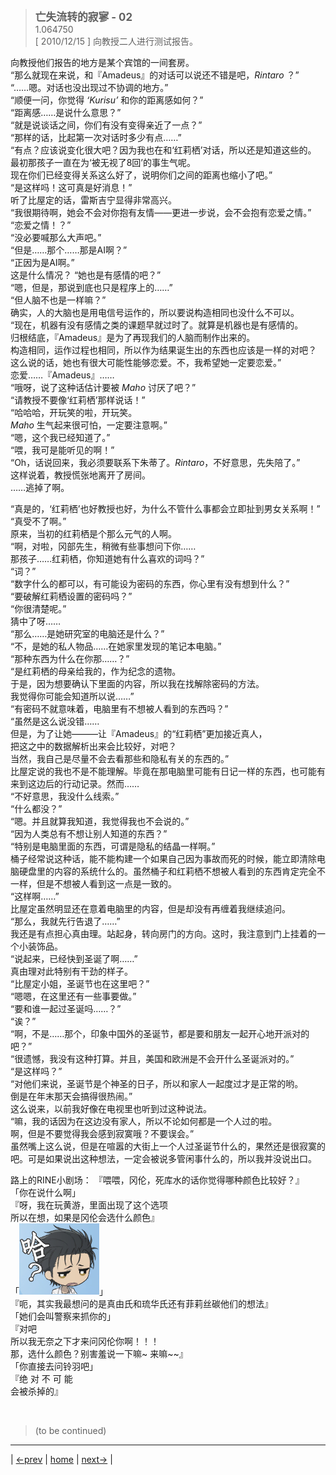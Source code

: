 > <big> **亡失流转的寂寥 - 02** </big>  
> 1.064750  
> [ 2010/12/15 ] 向教授二人进行测试报告。  

向教授他们报告的地方是某个宾馆的一间套房。  
“那么就现在来说，和『Amadeus』的对话可以说还不错是吧，*Rintaro* ？”  
“……嗯。对话也没出现过不协调的地方。”  
“顺便一问，你觉得 *‘Kurisu’* 和你的距离感如何？”  
“距离感……是说什么意思？”  
“就是说谈话之间，你们有没有变得亲近了一点？”  
“那样的话，比起第一次对话时多少有点……”  
“有点？应该说变化很大吧？因为我也在和‘红莉栖’对话，所以还是知道这些的。  
 最初那孩子一直在为‘被无视了8回’的事生气呢。  
 现在你们已经变得关系这么好了，说明你们之间的距离也缩小了吧。”  
“是这样吗！这可真是好消息！”  
听了比屋定的话，雷斯吉宁显得非常高兴。  
“我很期待啊，她会不会对你抱有友情——更进一步说，会不会抱有恋爱之情。”
“恋爱之情！？”  
“没必要喊那么大声吧。”  
“但是……那个……那是AI啊？”  
“正因为是AI啊。”  
这是什么情况？
“她也是有感情的吧？”  
“嗯，但是，那说到底也只是程序上的……”  
“但人脑不也是一样嘛？”  
确实，人的大脑也是用电信号运作的，所以要说构造相同也没什么不可以。  
“现在，机器有没有感情之类的课题早就过时了。就算是机器也是有感情的。  
 归根结底，『Amadeus』是为了再现我们的人脑而制作出来的。  
 构造相同，运作过程也相同，所以作为结果诞生出的东西也应该是一样的对吧？  
 这么说的话，她也有很大可能性能够恋爱。不，我希望她一定要恋爱。”  
恋爱……『Amadeus』……  
“哦呀，说了这种话估计要被 *Maho* 讨厌了吧？”  
“请教授不要像‘红莉栖’那样说话！”  
“哈哈哈，开玩笑的啦，开玩笑。  
 *Maho* 生气起来很可怕，一定要注意啊。”  
“嗯，这个我已经知道了。”  
“喂，我可是能听见的啊！”  
“Oh，话说回来，我必须要联系下朱蒂了。*Rintaro*，不好意思，先失陪了。”  
这样说着，教授慌张地离开了房间。  
……逃掉了啊。  

“真是的，‘红莉栖’也好教授也好，为什么不管什么事都会立即扯到男女关系啊！”  
“真受不了啊。”  
原来，当初的红莉栖是个那么元气的人啊。  
“啊，对啦，冈部先生，稍微有些事想问下你……  
 那孩子……红莉栖，你知道她有什么喜欢的词吗？”  
“词？”  
“数字什么的都可以，有可能设为密码的东西，你心里有没有想到什么？”  
“要破解红莉栖设置的密码吗？”  
“你很清楚呢。”  
猜中了呀……  
“那么……是她研究室的电脑还是什么？”  
“不，是她的私人物品……在她家里发现的笔记本电脑。”  
“那种东西为什么在你那……？”  
“是红莉栖的母亲给我的，作为纪念的遗物。  
 于是，因为想要确认下里面的内容，所以我在找解除密码的方法。  
 我觉得你可能会知道所以说……”  
“有密码不就意味着，电脑里有不想被人看到的东西吗？”  
“虽然是这么说没错……  
 但是，为了让她———让『Amadeus』的“红莉栖”更加接近真人，  
 把这之中的数据解析出来会比较好，对吧？  
 当然，我自己是尽量不会去看那些和隐私有关的东西的。”  
比屋定说的我也不是不能理解。毕竟在那电脑里可能有日记一样的东西，也可能有来到这边后的行动记录。然而……  
“不好意思，我没什么线索。”  
“什么都没？”  
“嗯。并且就算我知道，我觉得我也不会说的。”  
“因为人类总有不想让别人知道的东西？”  
“特别是电脑里面的东西，可谓是隐私的结晶一样啊。”  
桶子经常说这种话，能不能构建一个如果自己因为事故而死的时候，能立即清除电脑硬盘里的内容的系统什么的。虽然桶子和红莉栖不想被人看到的东西肯定完全不一样，但是不想被人看到这一点是一致的。  
“这样啊……”  
比屋定虽然明显还在意着电脑里的内容，但是却没有再缠着我继续追问。  
“那么，我就先行告退了……”  
我还是有点担心真由理。站起身，转向房门的方向。这时，我注意到门上挂着的一个小装饰品。  
“说起来，已经快到圣诞了啊……”  
真由理对此特别有干劲的样子。  
“比屋定小姐，圣诞节也在这里吧？”  
“嗯嗯，在这里还有一些事要做。”  
“要和谁一起过圣诞吗……？”  
“诶？”  
“啊，不是……那个，印象中国外的圣诞节，都是要和朋友一起开心地开派对的吧？”  
“很遗憾，我没有这种打算。并且，美国和欧洲是不会开什么圣诞派对的。”  
“是这样吗？”  
“对他们来说，圣诞节是个神圣的日子，所以和家人一起度过才是正常的哟。  
 倒是在年末那天会搞得很热闹。”  
这么说来，以前我好像在电视里也听到过这种说法。  
“嘛，我的话因为在这边没有家人，所以不论如何都是一个人过的啦。  
 啊，但是不要觉得我会感到寂寞哦？不要误会。”  
虽然嘴上这么说，但是在喧嚣的大街上一个人过圣诞节什么的，果然还是很寂寞的吧。可是如果说出这种想法，一定会被说多管闲事什么的，所以我并没说出口。

路上的RINE小剧场：
『喂喂，冈伦，死库水的话你觉得哪种颜色比较好？』  
「你在说什么啊」  
『呀，我在玩黄游，里面出现了这个选项  
 所以在想，如果是冈伦会选什么颜色』  
「![](../img/emoji/okarin-ha.png)」  
『呃，其实我最想问的是真由氏和琉华氏还有菲莉丝碳他们的想法』  
「她们会叫警察来抓你的」  
『对吧  
 所以我无奈之下才来问冈伦你啊！！！  
 那，选什么颜色？别害羞说一下嘛~ 来嘛~~』  
「你直接去问铃羽吧」  
『绝 对 不 可 能  
 会被杀掉的』  


<br/>

> (to be continued)
---

| [←prev](./0051) | [home](../../) | [next→](./0053) |
